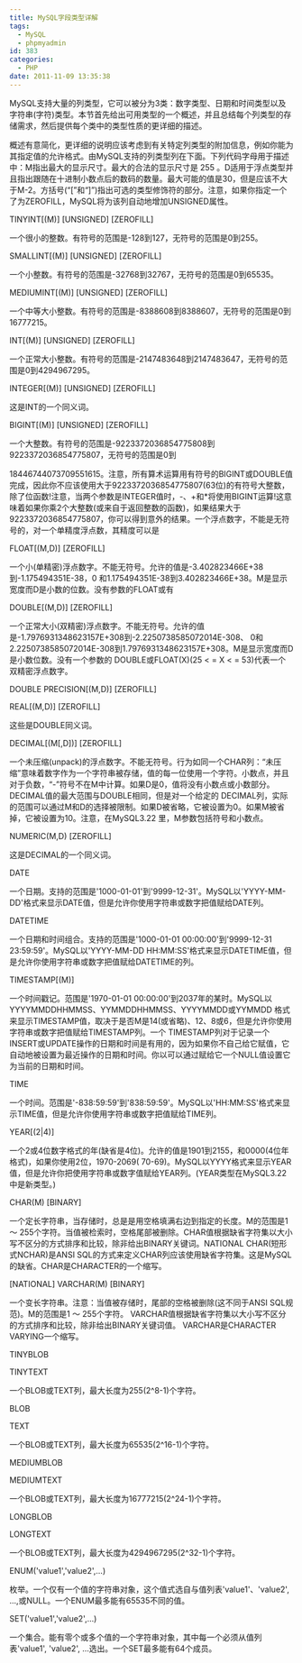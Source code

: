 ```yaml
---
title: MySQL字段类型详解
tags:
  - MySQL
  - phpmyadmin
id: 383
categories:
  - PHP
date: 2011-11-09 13:35:38
---
```


MySQL支持大量的列类型，它可以被分为3类：数字类型、日期和时间类型以及字符串(字符)类型。本节首先给出可用类型的一个概述，并且总结每个列类型的存储需求，然后提供每个类中的类型性质的更详细的描述。

概述有意简化，更详细的说明应该考虑到有关特定列类型的附加信息，例如你能为其指定值的允许格式。由MySQL支持的列类型列在下面。下列代码字母用于描述中：M指出最大的显示尺寸。最大的合法的显示尺寸是 255 。D适用于浮点类型并且指出跟随在十进制小数点后的数码的数量。最大可能的值是30，但是应该不大于M-2。方括号(“[”和“]”)指出可选的类型修饰符的部分。注意，如果你指定一个了为ZEROFILL，MySQL将为该列自动地增加UNSIGNED属性。

TINYINT[(M)] [UNSIGNED] [ZEROFILL]

一个很小的整数。有符号的范围是-128到127，无符号的范围是0到255。

SMALLINT[(M)] [UNSIGNED] [ZEROFILL]

一个小整数。有符号的范围是-32768到32767，无符号的范围是0到65535。

MEDIUMINT[(M)] [UNSIGNED] [ZEROFILL]

一个中等大小整数。有符号的范围是-8388608到8388607，无符号的范围是0到16777215。

INT[(M)] [UNSIGNED] [ZEROFILL]<!--more-->

一个正常大小整数。有符号的范围是-2147483648到2147483647，无符号的范围是0到4294967295。

INTEGER[(M)] [UNSIGNED] [ZEROFILL]

这是INT的一个同义词。

BIGINT[(M)] [UNSIGNED] [ZEROFILL]

一个大整数。有符号的范围是-9223372036854775808到9223372036854775807，无符号的范围是0到

18446744073709551615。注意，所有算术运算用有符号的BIGINT或DOUBLE值完成，因此你不应该使用大于9223372036854775807(63位)的有符号大整数，除了位函数!注意，当两个参数是INTEGER值时，-、+和*将使用BIGINT运算!这意味着如果你乘2个大整数(或来自于返回整数的函数)，如果结果大于9223372036854775807，你可以得到意外的结果。一个浮点数字，不能是无符号的，对一个单精度浮点数，其精度可以是

FLOAT[(M,D)] [ZEROFILL]

一个小(单精密)浮点数字。不能无符号。允许的值是-3.402823466E+38到-1.175494351E-38，0 和1.175494351E-38到3.402823466E+38。M是显示宽度而D是小数的位数。没有参数的FLOAT或有

DOUBLE[(M,D)] [ZEROFILL]

一个正常大小(双精密)浮点数字。不能无符号。允许的值是-1.7976931348623157E+308到-2.2250738585072014E-308、 0和2.2250738585072014E-308到1.7976931348623157E+308。M是显示宽度而D是小数位数。没有一个参数的 DOUBLE或FLOAT(X)(25 &lt; = X &lt; = 53)代表一个双精密浮点数字。

DOUBLE PRECISION[(M,D)] [ZEROFILL]

REAL[(M,D)] [ZEROFILL]

这些是DOUBLE同义词。

DECIMAL[(M[,D])] [ZEROFILL]

一个未压缩(unpack)的浮点数字。不能无符号。行为如同一个CHAR列：“未压缩”意味着数字作为一个字符串被存储，值的每一位使用一个字符。小数点，并且对于负数，“-”符号不在M中计算。如果D是0，值将没有小数点或小数部分。DECIMAL值的最大范围与DOUBLE相同，但是对一个给定的 DECIMAL列，实际的范围可以通过M和D的选择被限制。如果D被省略，它被设置为0。如果M被省掉，它被设置为10。注意，在MySQL3.22 里，M参数包括符号和小数点。

NUMERIC(M,D) [ZEROFILL]

这是DECIMAL的一个同义词。

DATE

一个日期。支持的范围是'1000-01-01'到'9999-12-31'。MySQL以'YYYY-MM-DD'格式来显示DATE值，但是允许你使用字符串或数字把值赋给DATE列。

DATETIME

一个日期和时间组合。支持的范围是'1000-01-01 00:00:00'到'9999-12-31 23:59:59'。MySQL以'YYYY-MM-DD HH:MM:SS'格式来显示DATETIME值，但是允许你使用字符串或数字把值赋给DATETIME的列。

TIMESTAMP[(M)]

一个时间戳记。范围是'1970-01-01 00:00:00'到2037年的某时。MySQL以YYYYMMDDHHMMSS、YYMMDDHHMMSS、YYYYMMDD或YYMMDD 格式来显示TIMESTAMP值，取决于是否M是14(或省略)、12、8或6，但是允许你使用字符串或数字把值赋给TIMESTAMP列。一个 TIMESTAMP列对于记录一个INSERT或UPDATE操作的日期和时间是有用的，因为如果你不自己给它赋值，它自动地被设置为最近操作的日期和时间。你以可以通过赋给它一个NULL值设置它为当前的日期和时间。

TIME

一个时间。范围是'-838:59:59'到'838:59:59'。MySQL以'HH:MM:SS'格式来显示TIME值，但是允许你使用字符串或数字把值赋给TIME列。

YEAR[(2|4)]

一个2或4位数字格式的年(缺省是4位)。允许的值是1901到2155，和0000(4位年格式)，如果你使用2位，1970-2069( 70-69)。MySQL以YYYY格式来显示YEAR值，但是允许你把使用字符串或数字值赋给YEAR列。(YEAR类型在MySQL3.22中是新类型。)

CHAR(M) [BINARY]

一个定长字符串，当存储时，总是是用空格填满右边到指定的长度。M的范围是1 ～ 255个字符。当值被检索时，空格尾部被删除。CHAR值根据缺省字符集以大小写不区分的方式排序和比较，除非给出BINARY关键词。NATIONAL CHAR(短形式NCHAR)是ANSI SQL的方式来定义CHAR列应该使用缺省字符集。这是MySQL的缺省。CHAR是CHARACTER的一个缩写。

[NATIONAL] VARCHAR(M) [BINARY]

一个变长字符串。注意：当值被存储时，尾部的空格被删除(这不同于ANSI SQL规范)。M的范围是1 ～ 255个字符。 VARCHAR值根据缺省字符集以大小写不区分的方式排序和比较，除非给出BINARY关键词值。 VARCHAR是CHARACTER VARYING一个缩写。

TINYBLOB

TINYTEXT

一个BLOB或TEXT列，最大长度为255(2^8-1)个字符。

BLOB

TEXT

一个BLOB或TEXT列，最大长度为65535(2^16-1)个字符。

MEDIUMBLOB

MEDIUMTEXT

一个BLOB或TEXT列，最大长度为16777215(2^24-1)个字符。

LONGBLOB

LONGTEXT

一个BLOB或TEXT列，最大长度为4294967295(2^32-1)个字符。

ENUM('value1','value2',...)

枚举。一个仅有一个值的字符串对象，这个值式选自与值列表'value1'、'value2', ...,或NULL。一个ENUM最多能有65535不同的值。

SET('value1','value2',...)

一个集合。能有零个或多个值的一个字符串对象，其中每一个必须从值列表'value1', 'value2', ...选出。一个SET最多能有64个成员。